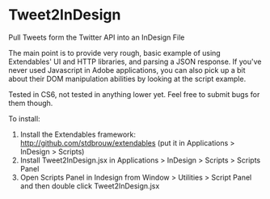 Tweet2InDesign
==============

Pull Tweets form the Twitter API into an InDesign File

The main point is to provide very rough, basic example of using Extendables' UI and HTTP libraries, and parsing a JSON response. If you've never used Javascript in Adobe applications, you can also pick up a bit about their DOM manipulation abilities by looking at the script example.

Tested in CS6, not tested in anything lower yet. Feel free to submit bugs for them though.

To install:
1. Install the Extendables framework: http://github.com/stdbrouw/extendables (put it in Applications > InDesign > Scripts)
2. Install Tweet2InDesign.jsx in Applications > InDesign > Scripts > Scripts Panel
3. Open Scripts Panel in Indesign from Window > Utilities > Script Panel and then double click Tweet2InDesign.jsx